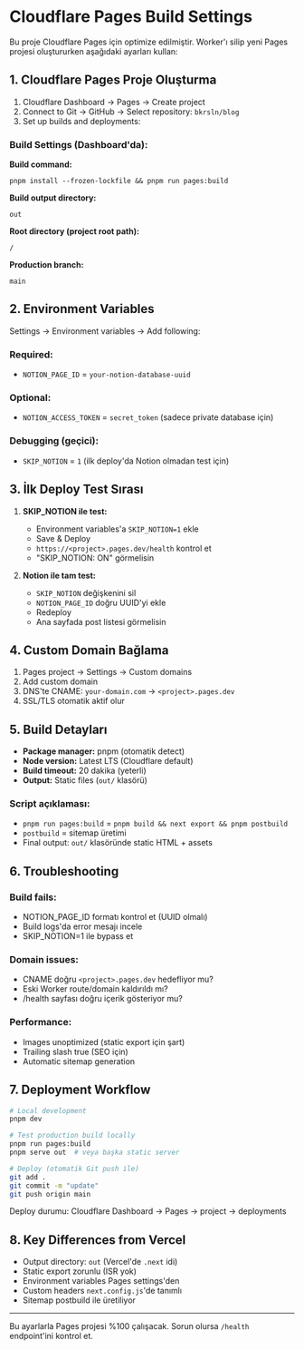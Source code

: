 # Cloudflare Pages Build Settings

Bu proje Cloudflare Pages için optimize edilmiştir. Worker'ı silip yeni Pages projesi oluştururken aşağıdaki ayarları kullan:

## 1. Cloudflare Pages Proje Oluşturma

1. Cloudflare Dashboard → Pages → Create project
2. Connect to Git → GitHub → Select repository: `bkrsln/blog`
3. Set up builds and deployments:

### Build Settings (Dashboard'da):

**Build command:**
```
pnpm install --frozen-lockfile && pnpm run pages:build
```

**Build output directory:**
```
out
```

**Root directory (project root path):**
```
/
```

**Production branch:**
```
main
```

## 2. Environment Variables

Settings → Environment variables → Add following:

### Required:
- `NOTION_PAGE_ID` = `your-notion-database-uuid`
  
### Optional:
- `NOTION_ACCESS_TOKEN` = `secret_token` (sadece private database için)

### Debugging (geçici):
- `SKIP_NOTION` = `1` (ilk deploy'da Notion olmadan test için)

## 3. İlk Deploy Test Sırası

1. **SKIP_NOTION ile test:**
   - Environment variables'a `SKIP_NOTION=1` ekle
   - Save & Deploy
   - `https://<project>.pages.dev/health` kontrol et
   - "SKIP_NOTION: ON" görmelisin

2. **Notion ile tam test:**
   - `SKIP_NOTION` değişkenini sil
   - `NOTION_PAGE_ID` doğru UUID'yi ekle
   - Redeploy
   - Ana sayfada post listesi görmelisin

## 4. Custom Domain Bağlama

1. Pages project → Settings → Custom domains
2. Add custom domain
3. DNS'te CNAME: `your-domain.com` → `<project>.pages.dev`
4. SSL/TLS otomatik aktif olur

## 5. Build Detayları

- **Package manager:** pnpm (otomatik detect)
- **Node version:** Latest LTS (Cloudflare default)
- **Build timeout:** 20 dakika (yeterli)
- **Output:** Static files (`out/` klasörü)

### Script açıklaması:
- `pnpm run pages:build` = `pnpm build && next export && pnpm postbuild`
- `postbuild` = sitemap üretimi
- Final output: `out/` klasöründe static HTML + assets

## 6. Troubleshooting

### Build fails:
- NOTION_PAGE_ID formatı kontrol et (UUID olmalı)
- Build logs'da error mesajı incele
- SKIP_NOTION=1 ile bypass et

### Domain issues:
- CNAME doğru `<project>.pages.dev` hedefliyor mu?
- Eski Worker route/domain kaldırıldı mı?
- /health sayfası doğru içerik gösteriyor mu?

### Performance:
- Images unoptimized (static export için şart)
- Trailing slash true (SEO için)
- Automatic sitemap generation

## 7. Deployment Workflow

```bash
# Local development
pnpm dev

# Test production build locally
pnpm run pages:build
pnpm serve out  # veya başka static server

# Deploy (otomatik Git push ile)
git add .
git commit -m "update"
git push origin main
```

Deploy durumu: Cloudflare Dashboard → Pages → project → deployments

## 8. Key Differences from Vercel

- Output directory: `out` (Vercel'de `.next` idi)
- Static export zorunlu (ISR yok)
- Environment variables Pages settings'den
- Custom headers `next.config.js`'de tanımlı
- Sitemap postbuild ile üretiliyor

---

Bu ayarlarla Pages projesi %100 çalışacak. Sorun olursa `/health` endpoint'ini kontrol et.